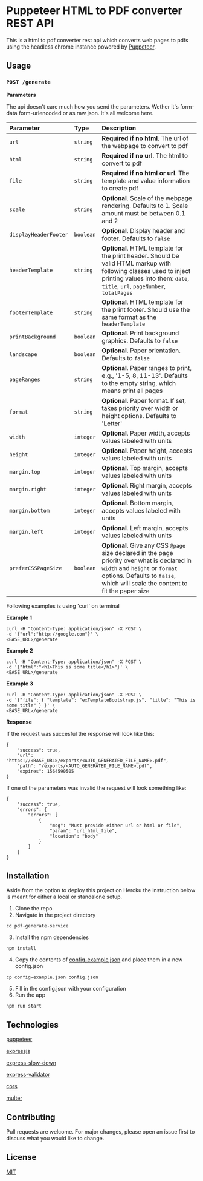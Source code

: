 # Puppeteer HTML to PDF converter REST API

This is a html to pdf converter rest api which converts web pages to pdfs using the headless chrome instance powered by [Puppeteer](https://github.com/GoogleChrome/puppeteer).


## Usage
### `POST /generate`

**Parameters**

The api doesn't care much how you send the parameters. Wether it's form-data form-urlencoded or as raw json. It's all welcome here.

| Parameter | Type | Description |
| :--- | :--- | :--- |
| `url` | `string` | **Required if no html**. The url of the webpage to convert to pdf |
| `html` | `string` | **Required if no url**. The html to convert to pdf |
| `file` | `string` | **Required if no html or url**. The template and value information to create pdf |
| `scale` | `string` | **Optional**. Scale of the webpage rendering. Defaults to 1. Scale amount must be between 0.1 and 2 |
| `displayHeaderFooter` | `boolean` | **Optional**. Display header and footer. Defaults to `false ` |
| `headerTemplate` | `string` | **Optional**. HTML template for the print header. Should be valid HTML markup with following classes used to inject printing values into them: `date`, `title`, `url`, `pageNumber`, `totalPages` |
| `footerTemplate` | `string` | **Optional**. HTML template for the print footer. Should use the same format as the `headerTemplate` |
| `printBackground` | `boolean` | **Optional**. Print background graphics. Defaults to `false` |
| `landscape` | `boolean` | **Optional**. Paper orientation. Defaults to `false` |
| `pageRanges` | `string` | **Optional**. Paper ranges to print, e.g., '1-5, 8, 11-13'. Defaults to the empty string, which means print all pages |
| `format` | `string` | **Optional**. Paper format. If set, takes priority over width or height options. Defaults to 'Letter' |
| `width` | `integer` | **Optional**. Paper width, accepts values labeled with units |
| `height` | `integer` | **Optional**. Paper height, accepts values labeled with units |
| `margin.top` | `integer` | **Optional**. Top margin, accepts values labeled with units |
| `margin.right` | `integer` | **Optional**. Right margin, accepts values labeled with units |
| `margin.bottom` | `integer` | **Optional**. Bottom margin, accepts values labeled with units |
| `margin.left` | `integer` | **Optional**. Left margin, accepts values labeled with units |
| `preferCSSPageSize` | `boolean` | **Optional**. Give any CSS `@page` size declared in the page priority over what is declared in `width` and `height` or `format` options. Defaults to `false`, which will scale the content to fit the paper size |

Following examples is using 'curl' on terminal

**Example 1** 
```
curl -H "Content-Type: application/json" -X POST \
-d '{"url":"http://google.com"}' \
<BASE_URL>/generate
```

**Example 2** 
```
curl -H "Content-Type: application/json" -X POST \
-d '{"html":"<h1>This is some title</h1>"}' \
<BASE_URL>/generate
```

**Example 3** 
```
curl -H "Content-Type: application/json" -X POST \
-d '{"file": { "template": "exTemplateBootstrap.js", "title": "This is some title" } }' \
<BASE_URL>/generate
```


**Response**

If the request was succesful the response will look like this:
```
{
    "success": true,
    "url": "https://<BASE_URL>/exports/<AUTO_GENERATED_FILE_NAME>.pdf",
    "path": "/exports/<AUTO_GENERATED_FILE_NAME>.pdf",
    "expires": 1564590505
}
```

If one of the parameters was invalid the request will look something like:
```
{
    "success": true,
    "errors": {
        "errors": [
            {
                "msg": "Must provide either url or html or file",
                "param": "url_html_file",
                "location": "body"
            }
        ]
    }
}
```

## Installation

Aside from the option to deploy this project on Heroku the instruction below is meant for either a local or standalone setup.

1. Clone the repo
2. Navigate in the project directory
```
cd pdf-generate-service
```
3. Install the npm dependencies
```
npm install
```
4. Copy the contents of [config-example.json](config-example.json) and place them in a new config.json
```
cp config-example.json config.json
```
5. Fill in the config.json with your configuration
6. Run the app
```
npm run start
```

## Technologies
[puppeteer](https://github.com/GoogleChrome/puppeteer)

[expressjs](https://github.com/expressjs/express)

[express-slow-down](https://github.com/nfriedly/express-slow-down)

[express-validator](https://github.com/express-validator/express-validator)

[cors](https://github.com/expressjs/cors)

[multer](https://github.com/expressjs/multer)

## Contributing
Pull requests are welcome. For major changes, please open an issue first to discuss what you would like to change.

## License
[MIT](LICENSE)